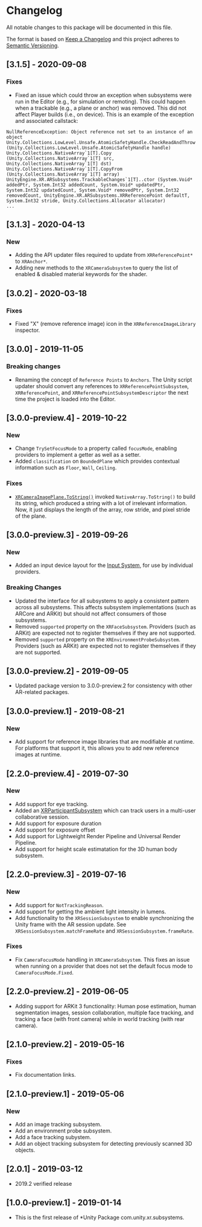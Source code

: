 # Changelog
All notable changes to this package will be documented in this file.

The format is based on [Keep a Changelog](http://keepachangelog.com/en/1.0.0/)
and this project adheres to [Semantic Versioning](http://semver.org/spec/v2.0.0.html).

## [3.1.5] - 2020-09-08
### Fixes
- Fixed an issue which could throw an exception when subsystems were run in the Editor (e.g., for simulation or remoting). This could happen when a trackable (e.g., a plane or anchor) was removed. This did not affect Player builds (i.e., on device). This is an example of the exception and associated callstack:
```
NullReferenceException: Object reference not set to an instance of an object
Unity.Collections.LowLevel.Unsafe.AtomicSafetyHandle.CheckReadAndThrow (Unity.Collections.LowLevel.Unsafe.AtomicSafetyHandle handle)
Unity.Collections.NativeArray`1[T].Copy (Unity.Collections.NativeArray`1[T] src, Unity.Collections.NativeArray`1[T] dst)
Unity.Collections.NativeArray`1[T].CopyFrom (Unity.Collections.NativeArray`1[T] array)
UnityEngine.XR.ARSubsystems.TrackableChanges`1[T]..ctor (System.Void* addedPtr, System.Int32 addedCount, System.Void* updatedPtr, System.Int32 updatedCount, System.Void* removedPtr, System.Int32 removedCount, UnityEngine.XR.ARSubsystems.XRReferencePoint defaultT, System.Int32 stride, Unity.Collections.Allocator allocator)
...
```

## [3.1.3] - 2020-04-13
### New
- Adding the API updater files required to update from `XRReferencePoint*` to `XRAnchor*`.
- Adding new methods to the `XRCameraSubsystem` to query the list of enabled & disabled material keywords for the shader.

## [3.0.2] - 2020-03-18
### Fixes
- Fixed "X" (remove reference image) icon in the `XRReferenceImageLibrary` inspector.

## [3.0.0] - 2019-11-05
### Breaking changes
- Renaming the concept of `Reference Points` to `Anchors`. The Unity script updater should convert any references to `XRReferencePointSubsystem`, `XRReferencePoint`, and `XRReferencePointSubsystemDescriptor` the next time the project is loaded into the Editor.

## [3.0.0-preview.4] - 2019-10-22
### New
- Change `TrySetFocusMode` to a property called `focusMode`, enabling providers to implement a getter as well as a setter.
- Added `classification` on `BoundedPlane` which provides
contextual information such as `Floor`, `Wall`, `Ceiling`.

### Fixes
- [`XRCameraImagePlane.ToString()`](https://docs.unity3d.com/Packages/com.unity.xr.arsubsystems@3.0/api/UnityEngine.XR.ARSubsystems.XRCameraImagePlane.html#UnityEngine_XR_ARSubsystems_XRCameraImagePlane_ToString) invoked `NativeArray.ToString()` to build its string, which produced a string with a lot of irrelevant information. Now, it just displays the length of the array, row stride, and pixel stride of the plane.

## [3.0.0-preview.3] - 2019-09-26
### New
- Added an input device layout for the [Input System](https://github.com/Unity-Technologies/InputSystem), for use by individual providers.

### Breaking Changes
- Updated the interface for all subsystems to apply a consistent pattern across all subsystems. This affects subsystem implementations (such as ARCore and ARKit) but should not affect consumers of those subsystems.
- Removed `supported` property on the `XRFaceSubsystem`. Providers (such as ARKit) are expected not to register themselves if they are not supported.
- Removed `supported` property on the `XREnvironmentProbeSubsystem`. Providers (such as ARKit) are expected not to register themselves if they are not supported.

## [3.0.0-preview.2] - 2019-09-05
- Updated package version to 3.0.0-preview.2 for consistency with other AR-related packages.

## [3.0.0-preview.1] - 2019-08-21
### New
- Add support for reference image libraries that are modifiable at runtime. For platforms that support it, this allows you to add new reference images at runtime.

## [2.2.0-preview.4] - 2019-07-30
### New
- Add support for eye tracking.
- Added an [XRParticipantSubsystem](../manual/participant-subsystem.html) which can track users in a multi-user collaborative session.
- Add support for exposure duration
- Add support for exposure offset
- Add support for Lightweight Render Pipeline and Universal Render Pipeline.
- Add support for height scale estimatation for the 3D human body subsystem.

## [2.2.0-preview.3] - 2019-07-16
### New
- Add support for `NotTrackingReason`.
- Add support for getting the ambient light intensity in lumens.
- Add functionality to the `XRSessionSubsystem` to enable synchronizing the Unity frame with the AR session update. See `XRSessionSubsystem.matchFrameRate` and `XRSessionSubsystem.frameRate`.

### Fixes
- Fix `CameraFocusMode` handling in `XRCameraSubsystem`. This fixes an issue when running on a provider that does not set the default focus mode to `CameraFocusMode.Fixed`.

## [2.2.0-preview.2] - 2019-06-05
- Adding support for ARKit 3 functionality: Human pose estimation, human segmentation images, session collaboration, multiple face tracking, and tracking a face (with front camera) while in world tracking (with rear camera).

## [2.1.0-preview.2] - 2019-05-16
### Fixes
- Fix documentation links.

## [2.1.0-preview.1] - 2019-05-06
### New
- Add an image tracking subsystem.
- Add an environment probe subsystem.
- Add a face tracking subystem.
- Add an object tracking subsystem for detecting previously scanned 3D objects.

## [2.0.1] - 2019-03-12
- 2019.2 verified release

## [1.0.0-preview.1] - 2019-01-14
- This is the first release of *Unity Package com.unity.xr.subsystems.
